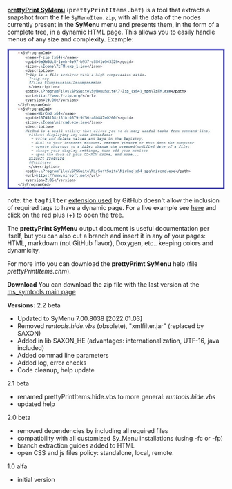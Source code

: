 [**prettyPrint SyMenu**](https://github.com/msillano/ms_symtools/tree/main/PrettyPrintItems  "Download from GitHub") (<tt>prettyPrintItems.bat</tt>) is a tool that extracts a snapshot from the file <code>SyMenuItem.zip</code>, with all the data of the nodes currently present in the **SyMenu** menu and presents them, in the form of a complete tree, in a dynamic HTML page. This allows you to easily handle menus of any size and complexity. Example:

![a SyMenu tree fragment](./../img/symenyppout.png?raw=true)

 note: the <tt>tagfilter</tt> [extension used](https://github.github.com/gfm/#disallowed-raw-html-extension-) by GitHub doesn't allow the inclusion of required tags to have a dynamic page. For a live example see [here](http://o2xdl.org/storage/outputpage.html) and click on the red plus (+) to open the tree. 
 
The **prettyPrint SyMenu** output document is useful documentation per itself,  but you can also cut a branch and insert it in any of your pages: HTML, markdown (not GitHub flavor), Doxygen, etc.. keeping colors and dynamicity. 

For more info you can download the **prettyPrimt SyMenu** help (file *prettyPrintItems.chm*).

**Download**
You can download the zip file with the last version at the [ms_symtools main page](https://github.com/msillano/ms_symtools)

**Versions:**
2.2 beta
 - Updated to SyMenu 7.00.8038 [2022.01.03]
 - Removed *runtools.hide.vbs* (obsolete), "xmlfilter.jar" (replaced by SAXON)
 - Added in lib SAXON_HE (advantages: internationalization, UTF-16, java included)
 - Added commad line parameters
 - Added log, error checks
 - Code cleanup, help update

2.1 beta
 - renamed prettyPrintItems.hide.vbs to more general: *runtools.hide.vbs*
 - updated help

2.0 beta
 - removed dependencies by including all required files
 - compatibility with all customized Sy_Menu installations (using -fc or -fp)
 - branch extraction guides added to HTML
 - open CSS and js files policy: standalone, local, remote.

1.0  alfa
 - initial version
